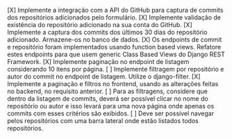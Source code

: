 [X] Implemente a integração com a API do GitHub para captura de commits dos repositórios adicionados pelo formulário.
[X] Implemente validação de existência do repositório adicionado na sua conta do GitHub.
[X] Implemente a captura dos commits dos últimos 30 dias do repositório adicionado. Armazene-os no banco de dados.
[X] Os endpoints de commit e repositório foram implementados usando function based views. Refatore estes endpoints para que usem generic Class Based Views do Django REST Framework.
[X] Implemente paginação no endpoint de listagem considerando 10 itens por página.
[ ] Implemente filtragem por repositório e autor do commit no endpoint de listagem. Utilize o django-filter.
[X] Implemente a paginação e filtros no frontend, usando as alterações feitas no backend, no requisito anterior.
[ ] Para as filtragens, considere que dentro da listagem de commits, deverá ser possível clicar no nome do repositório ou autor e isso levará para uma nova página onde apenas os commits com esses critérios são exibidos.
[ ] Deve ser possível navegar pelos repositórios com uma barra lateral onde estão listados todos repositórios.
